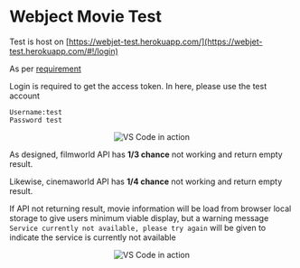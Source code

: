 # Webject Movie Test

Test is host on [https://webjet-test.herokuapp.com/](https://webjet-test.herokuapp.com/#!/login)

As per [requirement](http://webjetapitest.azurewebsites.net/)

Login is required to get the access token. In here, please use the test account 
```
Username:test 
Password test
```

<p align="center">
  <img alt="VS Code in action" src="https://s3-ap-southeast-2.amazonaws.com/webjet-test/Login.PNG">
</p>


As designed, filmworld API has __1/3 chance__ not working and return empty result. 

Likewise, cinemaworld API has __1/4 chance__ not working and return empty result.

If API not returning result, movie information will be load from browser local storage to give users minimum viable display, but a warning message `Service currently not available, please try again` will be given to indicate the service is currently not available

<p align="center">
  <img alt="VS Code in action" src="https://s3-ap-southeast-2.amazonaws.com/webjet-test/ServiceNotAvailable.PNG">
</p>
